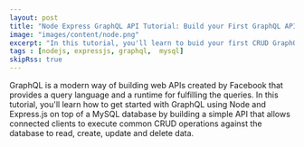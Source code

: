 ```yaml
---
layout: post
title: "Node Express GraphQL API Tutorial: Build your First GraphQL API CRUD App with Node, Express & MySQL"
image: "images/content/node.png"
excerpt: "In this tutorial, you'll learn to buid your first CRUD GraphQL API application on top of a MySQL database." 
tags : [nodejs, expressjs, graphql,  mysql]
skipRss: true
---
```


GraphQL is a modern way of building web APIs created by Facebook that provides a query language and a runtime for fulfilling the queries. In this tutorial, you'll learn how to get started with GraphQL using Node and Express.js on top of a MySQL database by building a simple API that allows connected clients to execute common CRUD operations against the database to read, create, update and delete data.


